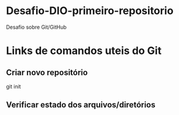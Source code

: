 # Desafio-DIO-primeiro-repositorio
Desafio sobre Git/GitHub


# Links de comandos uteis do Git

## Criar novo repositório
git init

## Verificar estado dos arquivos/diretórios
